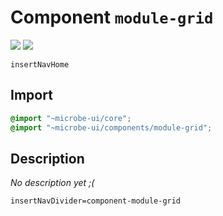 # Component `module-grid`

![](https://img.shields.io/badge/CSS_size-18.1_KB-blue)
![](https://img.shields.io/badge/gzip-1.6_KB-magenta)

`insertNavHome`

## Import

```scss
@import "~microbe-ui/core";
@import "~microbe-ui/components/module-grid";
```

## Description

_No description yet ;(_

`insertNavDivider=component-module-grid`
